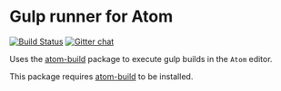 # Gulp runner for Atom
[![Build Status](https://travis-ci.org/noseglid/atom-build-gulp.svg)](https://travis-ci.org/noseglid/atom-build-gulp)
[![Gitter chat](https://badges.gitter.im/noseglid/atom-build.svg)](https://gitter.im/noseglid/atom-build)

Uses the [atom-build](https://github.com/noseglid/atom-build) package to execute
gulp builds in the `Atom` editor.

This package requires [atom-build](httsp://github.com/noseglid/atom-build) to be installed.
